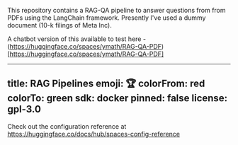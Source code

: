 
This repository contains a RAG-QA pipeline to answer questions from from PDFs using the LangChain framework. Presently I've used a dummy document (10-k filings of Meta Inc).

A chatbot version of this available to test here - (https://huggingface.co/spaces/ymath/RAG-QA-PDF)[https://huggingface.co/spaces/ymath/RAG-QA-PDF]

---
title: RAG Pipelines
emoji: 🏆
colorFrom: red
colorTo: green
sdk: docker
pinned: false
license: gpl-3.0
---

Check out the configuration reference at https://huggingface.co/docs/hub/spaces-config-reference
